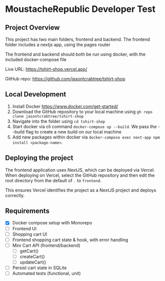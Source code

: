 # MoustacheRepublic Developer Test

## Project Overview

This project has two main folders, frontend and backend. The frontend folder includes a nextjs app, using the pages router

The frontend and backend should both be run using docker, with the included docker-compose file

Live URL: https://tshirt-shop.vercel.app/

GitHub repo: https://github.com/jasontcrabtree/tshirt-shop

## Local Development

1. Install Docker https://www.docker.com/get-started/
2. Download the GitHub repository to your local machine using `gh repo clone jasontcrabtree/tshirt-shop`
3. Navigate into the folder using `cd tshirt-shop`
4. Start docker via cli command `docker-compose up --build`. We pass the --build flag to create a new build on our local machine
5. Add new packages within docker via `docker-compose exec next-app npm install <package-name>`.

## Deploying the project

The frontend application uses NextJS, which can be deployed via Vercel. When deploying on Vercel, select the GitHub repository and then edit the root directory from the default of `.` to `frontend`.

This ensures Vercel identifies the project as a NextJS project and deploys correctly.

## Requirements

- [x] Docker compose setup with Monorepo
- [ ] Frontend UI
- [ ] Shopping cart UI
- [ ] Frontend shopping cart state & hook, with error handling
- [ ] Mini Cart API (frontend/backend)
  - [ ] getCart()
  - [ ] createCart()
  - [ ] updateCart()
- [ ] Persist cart state in SQLite
- [ ] Automated tests (functional, unit)
